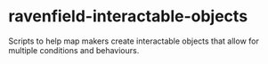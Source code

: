 # ravenfield-interactable-objects
Scripts to help map makers create interactable objects that allow for multiple conditions and behaviours.

